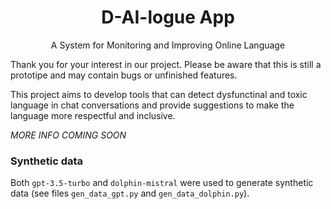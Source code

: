 <h1 align="center">D-AI-logue App</h1>

<p align="center">A System for Monitoring and Improving Online Language</p>

Thank you for your interest in our project. Please be aware that this is still a prototipe and may contain bugs or unfinished features.

This project aims to develop tools that can detect dysfunctinal and toxic language in chat conversations and provide suggestions to make the language more respectful and inclusive.

*MORE INFO COMING SOON*

### Synthetic data

Both `gpt-3.5-turbo` and `dolphin-mistral` were used to generate synthetic data (see files `gen_data_gpt.py`  and `gen_data_dolphin.py`).
